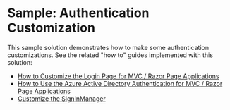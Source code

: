 # Sample: Authentication Customization

This sample solution demonstrates how to make some authentication customizations. See the related "how to" guides implemented with this solution:

* [How to Customize the Login Page for MVC / Razor Page Applications](https://docs.abp.io/en/abp/latest/How-To/Customize-Login-Page-MVC)
* [How to Use the Azure Active Directory Authentication for MVC / Razor Page Applications](https://docs.abp.io/en/abp/latest/How-To/Azure-Active-Directory-Authentication-MVC)
* [Customize the SignInManager](https://docs.abp.io/en/abp/latest/How-To/Customize-SignIn-Manager)